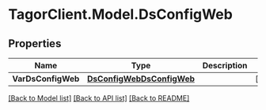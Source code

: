 # TagorClient.Model.DsConfigWeb

## Properties

Name | Type | Description | Notes
------------ | ------------- | ------------- | -------------
**VarDsConfigWeb** | [**DsConfigWebDsConfigWeb**](DsConfigWebDsConfigWeb.md) |  | [optional] 

[[Back to Model list]](../README.md#documentation-for-models) [[Back to API list]](../README.md#documentation-for-api-endpoints) [[Back to README]](../README.md)

